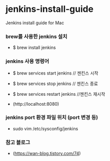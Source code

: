 # jenkins-install-guide
Jenkins install guide for Mac

### brew를 사용한 jenkins 설치
  - $ brew install jenkins

### jenkins 사용 명령어
  - $ brew services start jenkins // 젠킨스 시작
  - $ brew services stop jenkins // 젠킨스 종료
  - $ brew services restart jenkins //젠킨스 재시작

  - (http://localhost:8080)

### jenkins port 환경 파일 위치 (port 변경 등)
  - sudo vim /etc/sysconfig/jenkins

### 참고 블로그
  - (https://wan-blog.tistory.com/74)
